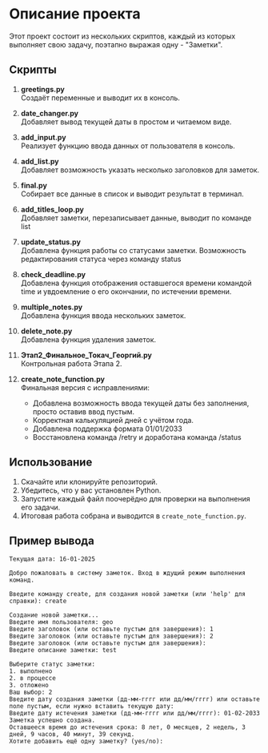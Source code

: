 # Описание проекта

Этот проект состоит из нескольких скриптов, каждый из которых выполняет свою задачу, поэтапно выражая одну - "Заметки".

## Скрипты

1. **greetings.py**  
   Создаёт переменные и выводит их в консоль.

2. **date_changer.py**  
   Добавляет вывод текущей даты в простом и читаемом виде.

3. **add_input.py**  
   Реализует функцию ввода данных от пользователя в консоль.

4. **add_list.py**  
   Добавляет возможность указать несколько заголовков для заметок.

5. **final.py**  
   Собирает все данные в список и выводит результат в терминал.

6. **add_titles_loop.py**  
   Добавляет заметки, перезаписывает данные, выводит по команде list

7. **update_status.py**  
   Добавлена функция работы со статусами заметки. Возможность редактирования статуса через команду status

8. **check_deadline.py**  
   Добавлена функция отображения оставшегося времени командой time и увдоемление о его окончании, по истечении времени.

9. **multiple_notes.py**  
   Добавлена функция ввода нескольких заметок.        

10. **delete_note.py**  
   Добавлена функция удаления заметок.

11. **Этап2_Финальное_Токач_Георгий.py**  
    Контрольная работа Этапа 2. 

12. **create_note_function.py**  
   Финальная версия с исправлениями:
    - Добавлена возможность ввода текущей даты без заполнения, просто оставив ввод пустым.
    - Корректная калькуляцией дней с учётом года.
    - Добавлена поддержка формата 01/01/2033
    - Восстановлена команда /retry и доработана команда /status

## Использование

1. Скачайте или клонируйте репозиторий.
2. Убедитесь, что у вас установлен Python.
3. Запустите каждый файл поочерёдно для проверки на выполнения его задачи.
4. Итоговая работа собрана и выводится в `create_note_function.py`.

## Пример вывода

```plaintext
Текущая дата: 16-01-2025

Добро пожаловать в систему заметок. Вход в ждущий режим выполнения команд.

Введите команду create, для создания новой заметки (или 'help' для справки): create

Создание новой заметки...
Введите имя пользователя: geo
Введите заголовок (или оставьте пустым для завершения): 1
Введите заголовок (или оставьте пустым для завершения): 2
Введите заголовок (или оставьте пустым для завершения): 
Введите описание заметки: test

Выберите статус заметки:
1. выполнено
2. в процессе
3. отложено
Ваш выбор: 2
Введите дату создания заметки (дд-мм-гггг или дд/мм/гггг) или оставьте поле пустым, если нужно вставить текущую дату: 
Введите дату истечения заметки (дд-мм-гггг или дд/мм/гггг): 01-02-2033
Заметка успешно создана.
Оставшееся время до истечения срока: 8 лет, 0 месяцев, 2 недель, 3 дней, 9 часов, 40 минут, 39 секунд.
Хотите добавить ещё одну заметку? (yes/no): 
